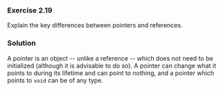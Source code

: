 ### Exercise 2.19

Explain the key differences between pointers and references.

### Solution

A pointer is an object -- unlike a reference -- which does not need to be
initialized (although it is advisable to do so). A pointer can change what it
points to during its lifetime and can point to nothing, and a pointer which
points to `void` can be of any type.
